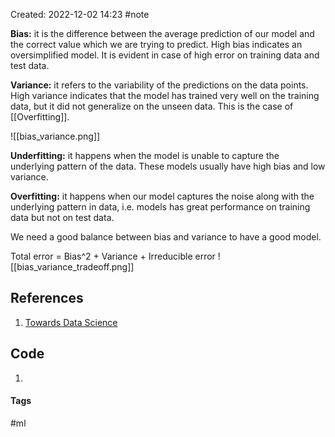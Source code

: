 Created: 2022-12-02 14:23
#note

**Bias:** it is the difference between the average prediction of our model and the correct value which we are trying to predict. High bias indicates an oversimplified model. It is evident in case of high error on training data and test data.

**Variance:** it refers to the variability of the predictions on the data points. High variance indicates that the model has trained very well on the training data, but it did not generalize on the unseen data. This is the case of [[Overfitting]].

![[bias_variance.png]]

**Underfitting:** it happens when the model is unable to capture the underlying pattern of the data. These models usually have high bias and low variance.

**Overfitting:** it happens when our model captures the noise along with the underlying pattern in data, i.e. models has great performance on training data but not on test data.

We need a good balance between bias and variance to have a good model.

Total error = Bias^2 + Variance + Irreducible error
![[bias_variance_tradeoff.png]]

## References
1. [Towards Data Science](https://towardsdatascience.com/understanding-the-bias-variance-tradeoff-165e6942b229)

## Code
1. 

#### Tags
#ml 
